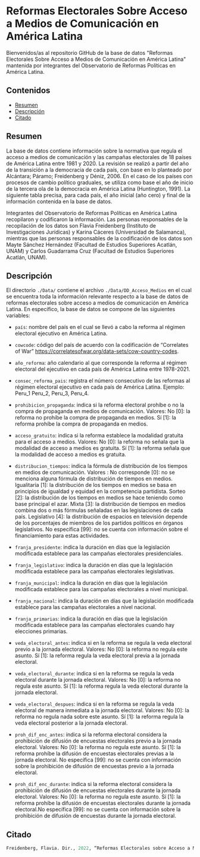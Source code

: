 # Reformas Electorales Sobre Acceso a Medios de Comunicación en América Latina 

Bienvenidos/as al repositorio GitHub de la base de datos "Reformas Electorales Sobre Acceso a Medios de Comunicación en América Latina" mantenida por integrantes del Observatorio de Reformas Políticas en América Latina.

## Contenidos

-   [Resumen](#resumen)
-   [Descripción](#descripción)
-   [Citado](#citado)

## Resumen

La base de datos contiene información sobre la normativa que regula el acceso a medios de comunicación y las campañas electorales de 18 países de América Latina entre 1981 y 2020. La revisión se realizó a partir del año de la transición a la democracia de cada país, con base en lo planteado por Alcántara; Páramo; Freidenberg y Déniz, 2006. En el caso de los países con procesos de cambio político graduales, se utiliza como base el año de inicio de la tercera ola de la democracia en América Latina (Huntington, 1991). La siguiente tabla precisa, para cada país, el año inicial (año cero) y final de la información contenida en la base de datos.

Integrantes del Observatorio de Reformas Políticas en América Latina recopilaron y codificaron la información. Las personas responsables de la recopilación de los datos son Flavia Freidenberg (Instituto de Investigaciones Jurídicas) y Karina Cáceres (Universidad de Salamanca), mientras que las personas responsables de la codificación de los datos son Mayte Sánchez Hernández (Facultad de Estudios Superiores Acatlán, UNAM) y Carlos Guadarrama Cruz (Facultad de Estudios Superiores Acatlán, UNAM).

## Descripción

El directorio `./Data/` contiene el archivo `./Data/DD_Acceso_Medios` en el cual se encuentra toda la información relevante respecto a la base de datos de reformas electorales sobre acceso a medios de comunicación en América Latina. En específico, la base de datos se compone de las siguientes variables:

-   `país`: nombre del país en el cual se llevó a cabo la reforma al régimen electoral ejecutivo en América Latina.

-   `cowcode`: código	del	país	de	acuerdo	con	la	codificación	de	“Correlates	of	War” https://correlatesofwar.org/data-sets/cow-country-codes.

-   `año_reforma`: año calendario al que corresponde la reforma al régimen electoral del ejecutivo en cada país de América Latina entre 1978-2021.

-   `consec_reforma_pais`: registra el número consecutivo de las reformas al régimen electoral ejecutivo en cada país de América Latina. Ejemplo: Peru_1 Peru_2, Peru_3, Peru_4.

-   `prohibicion_propaganda`: indica si la reforma electoral prohíbe o no la compra de propaganda en medios de comunicación. Valores: No [0]: la reforma no prohíbe la compra de propaganda en medios. Sí [1]: la reforma prohíbe la compra de propaganda en medios.

-   `acceso_gratuito`: indica si la reforma establece la modalidad gratuita para el acceso a medios. Valores: No [0]: la reforma no señala que la modalidad de acceso a medios es gratuita. Sí [1]: la reforma señala que la modalidad de acceso a medios es gratuita. 

-   `distribucion_tiempos`: indica la fórmula de distribución de los tiempos en medios de comunicación. Valores : No corresponde [0]: no se menciona alguna fórmula de distribución de tiempos en medios. Igualitaria [1]: la distribución de los tiempos en medios se basa en principios de igualdad y equidad en la competencia partidista. Sorteo [2]: la distribución de los tiempos en medios se hace teniendo como base principal el azar. Mixta [3]: la distribución de tiempos en medios combina dos o más fórmulas señaladas en las legislaciones de cada país. Legislativo [4]: la distribución de espacios en televisión depende de los porcentajes de miembros de los partidos políticos en órganos legislativos. No específica [99]: no se cuenta con información sobre el financiamiento para estas actividades.

-   `franja_presidente`: indica la duración en días que la legislación modificada establece para las campañas electorales presidenciales.

-   `franja_legislativo`: indica la duración en días que la legislación modificada establece para las campañas electorales legislativas.

-   `franja_municipal`: indica la duración en días que la legislación modificada establece para las campañas electorales a nivel municipal.

-   `franja_nacional`: indica la duración en días que la legislación modificada establece para las campañas electorales a nivel nacional.

-   `franja_primarias`: indica la duración en días que la legislación modificada establece para las campañas electorales cuando hay elecciones primarias.

-   `veda_electoral_antes`: indica si en la reforma se regula la veda electoral previo a la jornada electoral. Valores: No [0]: la reforma no regula este asunto. Sí [1]: la reforma regula la veda electoral previa a la jornada electoral.

-   `veda_electoral_durante`: indica si en la reforma se regula la veda electoral durante la jornada electoral. Valores: No [0]: la reforma no regula este asunto. Sí [1]: la reforma regula la veda electoral durante la jornada electoral.

-   `veda_electoral_despues`: indica si en la reforma se regula la veda electoral de manera inmediata a la jornada electoral. Valores: No [0]: la reforma no regula nada sobre este asunto. Sí [1]: la reforma regula la veda electoral posterior a la jornada electoral.

-   `proh_dif_enc_antes`: indica si la reforma electoral considera la prohibición de difusión de encuestas electorales previo a la jornada electoral. Valores: No [0]: la reforma no regula este asunto. Sí [1]: la reforma prohíbe la difusión de encuestas electorales previas a la jornada electoral. No específica [99]: no se cuenta con información sobre la prohibición de difusión de encuestas previo a la jornada electoral.

-   `proh_dif_enc_durante`: indica si la reforma electoral considera la prohibición de difusión de encuestas electorales durante la jornada electoral. Valores: No [0]: la reforma no regula este asunto. Sí [1]: la reforma prohíbe la difusión de encuestas electorales durante la jornada electoral.No específica [99]: no se cuenta con información sobre la prohibición de difusión de encuestas durante la jornada electoral.

## Citado

``` r
Freidenberg, Flavia. Dir., 2022, “Reformas Electorales sobre Acceso a Medios de Comunicación en América Latina”, DOI: https://doi.org/10.6084/m9.figshare.18665819.v1. Observatorio de Reformas Políticas en América Latina (1978-2021). Ciudad de México: Instituto de Investigaciones Jurídicas (IIJ-UNAM) y Washington, D.C.: Secretaría para el Fortalecimiento de la Democracia de la Organización de los Estados Americanos (SFD/OEA), V1. Disponible en: https://reformaspoliticas.org/bases-de-datos/
```